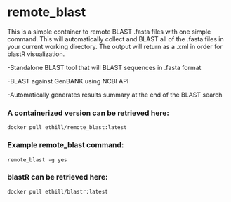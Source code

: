 # remote_blast
This is a simple container to remote BLAST .fasta files with one simple command. 
This will automatically collect and BLAST all of the .fasta files in your current working directory. 
The output will return as a .xml in order for blastR visualization.

-Standalone BLAST tool that will BLAST sequences in .fasta format 

-BLAST against GenBANK using NCBI API

-Automatically generates results summary at the end of the BLAST search


### A containerized version can be retrieved here:
```
docker pull ethill/remote_blast:latest
```

### Example remote_blast command:

```
remote_blast -g yes
```
### blastR can be retrieved here:
```
docker pull ethill/blastr:latest
```
